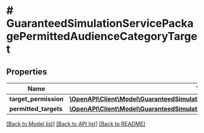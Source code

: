 # # GuaranteedSimulationServicePackagePermittedAudienceCategoryTarget

## Properties

Name | Type | Description | Notes
------------ | ------------- | ------------- | -------------
**target_permission** | [**\OpenAPI\Client\Model\GuaranteedSimulationServicePackagePermissionType**](GuaranteedSimulationServicePackagePermissionType.md) |  | [optional]
**permitted_targets** | [**\OpenAPI\Client\Model\GuaranteedSimulationServicePermittedAudienceCategoryTarget[]**](GuaranteedSimulationServicePermittedAudienceCategoryTarget.md) |  | [optional]

[[Back to Model list]](../../README.md#models) [[Back to API list]](../../README.md#endpoints) [[Back to README]](../../README.md)
